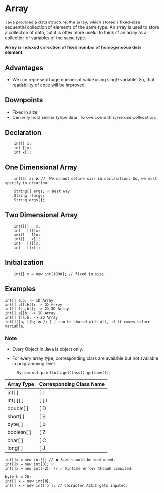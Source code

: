 # Array 

Java provides a data structure, the array, which stores a fixed-size sequential collection of elements of the same type. An array is used to store a collection of data, but it is often more useful to think of an array as a collection of variables of the same type.

**Array is indexed collection of fixed number of homogeneous data element.**

## Advantages 
- We can represent huge number of value using single variable. So, that readability of code will be improved.

## Downpoints
- Fixed in size
- Can only hold similar tyhpe data. To overcome this, we use collecetion.

## Declaration
        int[] x;
        int []x;
        int x[];

## One Dimensional Array
        int[6] x; ❌ //  We cannot define size in declaration. So, we must specify in creation.

        String[] args; ✅ Best way
        String []args;
        String args[];

## Two Dimensional Array
        int[][]   x;
        int   [][]x;
        int[]   []x;
        int[]   x[];
        int   [][]x;
        int   []x[];

## Initialization
        int[] x = new int[1000]; // fixed in size.

## Examples
    int[] a,b; -> 1D Array
    int[] a[],b[]; -> 2D Array
    int[] []a,b[]; -> 2D,3D Array
    int[] a[]b; -> 2D Array
    int[] []a,b; -> 2D Array
    int[][]a, []b; ❌ // [ ] can be shared with all, if it comes before variable.

### Note

- Every Object in Java is object only.
- For every array type, corresponding class are available but not available in programming level.

        System.out.println(a.getClass().getName());

| Array Type | Corresponding Class Name |
|------------|--------------------------|
| int[ ]     | [ I                      |
| int[ ][ ]  | [ [ I                    |
| double[ ]  | [ D                      |
| short[ ]   | [ S                      |
| byte[ ]    | [ B                      |
| boolean[ ] | [ Z                      |
| char[ ]    | [ C                      |
| long[ ]    | [ J                      |

    int[]x = new int[]; // ❌ Size should be mentioned.
    int[]x = new int[0]; ✅
    int[]x = new int[-2]; // ✅ Runtime error; though compiled.

    byte b = 20;
    int[] x = new int[b];
    int[] x = new int['b']; // Character ASCII gets inputed.
   


